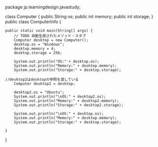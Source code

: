 package jp.learningdesign.javastudy;

class Computer {
	public String os;
	public int memory;
	public int storage;
}
public class ComputerInfo {

	public static void main(String[] args) {
		// TODO 自動生成されたメソッド・スタブ
		Computer desktop = new Computer();
		desktop.os = "Windows";
		desktop.memory = 4;
		desktop.storage = 256;
		
		System.out.println("OS:" + desktop.os);
		System.out.println("Memory:" + desktop.memory);
		System.out.println("Storage:" + desktop.storage);

    //desktop2はdesktopの参照を渡している
		Computer desktop2 = desktop;
		
		desktop2.os = "Ubuntu";
		System.out.println("\nOS:" + desktop2.os);
		System.out.println("Memory:" + desktop2.memory);
		System.out.println("Storage:" + desktop2.storage);
		
		System.out.println("\nOS:" + desktop.os);
		System.out.println("Memory:" + desktop.memory);
		System.out.println("Storage:" + desktop.storage);
		
	}

}

